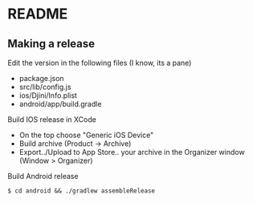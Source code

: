 # README #

## Making a release ##

Edit the version in the following files (I know, its a pane)
 - package.json
 - src/lib/config.js
 - ios/Djini/Info.plist
 - android/app/build.gradle

Build IOS release in XCode
 - On the top choose "Generic iOS Device"
 - Build archive (Product -> Archive)
 - Export../Upload to App Store.. your archive in the Organizer window (Window > Organizer)

Build Android release
```
$ cd android && ./gradlew assembleRelease
```
